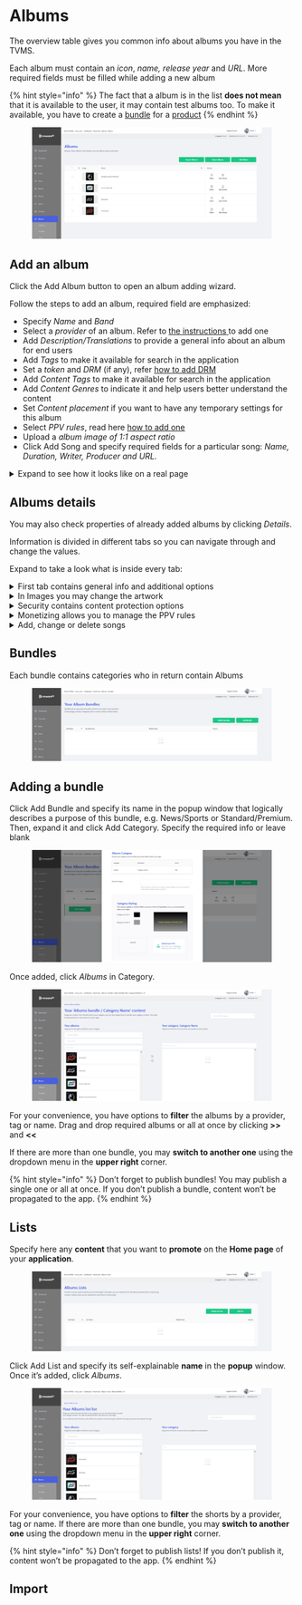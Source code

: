# Albums

The overview table gives you common info about albums you have in the TVMS.

Each album must contain an _icon_, _name, release year_ and _URL_. More required fields must be filled while adding a new album

{% hint style="info" %}
The fact that a album is in the list **does not mean** that it is available to the user, it may contain test albums too. To make it available, you have to create a [bundle](albums.md#bundles) for a [product](../inventory/inventory.md)
{% endhint %}

<figure><img src="../../.gitbook/assets/Без имени (134).png" alt=""><figcaption></figcaption></figure>

## Add an album <a href="#add-an-album" id="add-an-album"></a>

Click the Add Album button to open an album adding wizard.

Follow the steps to add an album, required field are emphasized:

* Specify _Name_ and _Band_
* Select a _provider_ of an album. Refer to [the instructions ](settings.md#providers)to add one
* Add _Description/Translations_ to provide a general info about an album for end users
* Add _Tags_ to make it available for search in the application
* Set a _token_ and _DRM_ (if any), refer [how to add DRM](drm-and-tokens.md)
* Add _Content Tags_ to make it available for search in the application
* Add _Content Genres_ to indicate it and help users better understand the content
* Set _Content placement_ if you want to have any temporary settings for this album
* Select _PPV rules_, read here [how to add one](pay-per-view.md)
* Upload a _album image of 1:1 aspect ratio_
* Click Add Song and specify required fields for a particular song: _Name, Duration, Writer, Producer and URL._

<details>

<summary>Expand to see how it looks like on a real page</summary>

<img src="../../.gitbook/assets/Albums page.png" alt="" data-size="original">

</details>

## Albums details <a href="#albums-details" id="albums-details"></a>

You may also check properties of already added albums by clicking _Details_.

Information is divided in different tabs so you can navigate through and change the values.

Expand to take a look what is inside every tab:

<details>

<summary>First tab contains general info and additional options</summary>

<img src="../../.gitbook/assets/album details.png" alt="" data-size="original">

</details>

<details>

<summary>In Images you may change the artwork</summary>

<img src="../../.gitbook/assets/album details image.png" alt="" data-size="original">

</details>

<details>

<summary>Security contains content protection options</summary>

<img src="../../.gitbook/assets/album details security.png" alt="" data-size="original">

</details>

<details>

<summary>Monetizing allows you to manage the PPV rules</summary>

<img src="../../.gitbook/assets/album details monetizing.png" alt="" data-size="original">

</details>

<details>

<summary>Add, change or delete songs</summary>

<img src="../../.gitbook/assets/album details songs.png" alt="" data-size="original">

</details>

## Bundles

Each bundle contains categories who in return contain Albums

<figure><img src="../../.gitbook/assets/Без имени (142).png" alt=""><figcaption></figcaption></figure>

## Adding a bundle <a href="#adding-a-bundle" id="adding-a-bundle"></a>

Click Add Bundle and specify its name in the popup window that logically describes a purpose of this bundle, e.g. News/Sports or Standard/Premium. Then, expand it and click Add Category. Specify the required info or leave blank

<figure><img src="../../.gitbook/assets/Без имени (143).png" alt=""><figcaption></figcaption></figure>

Once added, click _Albums_ in Category.

<figure><img src="../../.gitbook/assets/Без имени (144).png" alt=""><figcaption></figcaption></figure>

For your convenience, you have options to **filter** the albums by a provider, tag or name. Drag and drop required albums or all at once by clicking **>>** and **<<**

If there are more than one bundle, you may **switch to another one** using the dropdown menu in the **upper right** corner.

{% hint style="info" %}
Don’t forget to publish bundles! You may publish a single one or all at once. If you don’t publish a bundle, content won’t be propagated to the app.
{% endhint %}

## Lists

Specify here any **content** that you want to **promote** on the **Home page** of your **application**.

<figure><img src="../../.gitbook/assets/Без имени (145).png" alt=""><figcaption></figcaption></figure>

Click Add List and specify its self-explainable **name** in the **popup** window. Once it’s added, click _Albums_.

<figure><img src="../../.gitbook/assets/Без имени (146).png" alt=""><figcaption></figcaption></figure>

For your convenience, you have options to **filter** the shorts by a provider, tag or name. If there are more than one bundle, you may **switch to another one** using the dropdown menu in the **upper right** corner.

{% hint style="info" %}
Don’t forget to publish lists! If you don’t publish it, content won’t be propagated to the app.
{% endhint %}

## Import
